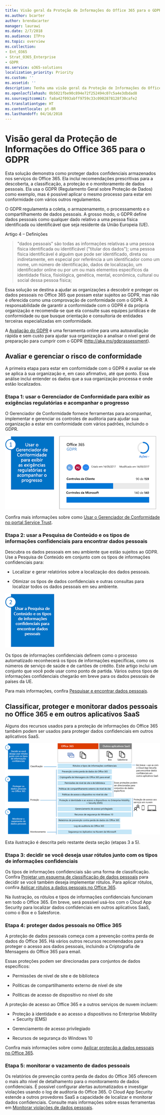 ```yaml
---
title: Visão geral da Proteção de Informações do Office 365 para o GDPR
ms.author: bcarter
author: brendacarter
manager: laurawi
ms.date: 2/7/2018
ms.audience: ITPro
ms.topic: overview
ms.collection:
- Ent_O365
- Strat_O365_Enterprise
- GDPR
ms.service: o365-solutions
localization_priority: Priority
ms.custom: ''
ms.assetid: ''
description: Tenha uma visão geral da Proteção de Informações do Office 365 para o GDPR. Saiba como descobrir, classificar, proteger e monitorar dados pessoais.
ms.openlocfilehash: 0b5021fbe90c894e72f252494c07c5a4e3dbdad8
ms.sourcegitcommit: fa8a42f093abff9759c33c0902878128f30cafe2
ms.translationtype: HT
ms.contentlocale: pt-BR
ms.lasthandoff: 04/16/2018
---
```

# <a name="overview-of-office-365-information-protection-for-gdpr"></a>Visão geral da Proteção de Informações do Office 365 para o GDPR

Esta solução demonstra como proteger dados confidenciais armazenados nos serviços do Office 365. Ela inclui recomendações prescritivas para a descoberta, a classificação, a proteção e o monitoramento de dados pessoais. Ela usa o GDPR (Regulamento Geral sobre Proteção de Dados) como exemplo, mas é possível aplicar o mesmo processo para estar em conformidade com vários outros regulamentos.

O GDPR regulamenta a coleta, o armazenamento, o processamento e o compartilhamento de dados pessoais. A grosso modo, o GDPR define dados pessoais como qualquer dado relativo a uma pessoa física identificada ou identificável que seja residente da União Europeia (UE).

Artigo 4 – Definições

> "dados pessoais" são todas as informações relativas a uma pessoa física identificada ou identificável ("titular dos dados"); uma pessoa física identificável é alguém que pode ser identificado, direta ou indiretamente, em especial por referência a um identificador como um nome, um número de identificação, dados de localização, um identificador online ou por um ou mais elementos específicos da identidade física, fisiológica, genética, mental, econômica, cultural ou social dessa pessoa física;

Essa solução se destina a ajudar as organizações a descobrir e proteger os dados pessoais no Office 365 que possam estar sujeitos ao GDPR, mas não é oferecida como uma comprovação de conformidade com o GDPR. A responsabilidade de garantir a conformidade com o GDPR é da própria organização e recomenda-se que ela consulte suas equipes jurídicas e de conformidade ou que busque orientação e consultoria de entidades terceiras especializadas em conformidade.

A [Avaliação do GDPR](https://www.gdprbenchmark.com) é uma ferramenta online para uma autoavaliação rápida e sem custo para ajudar sua organização a analisar o nível geral de preparação para cumprir com o GDPR (<http://aka.ms/gdprassessment>).

## <a name="assess-and-manage-your-compliance-risk"></a>Avaliar e gerenciar o risco de conformidade

A primeira etapa para estar em conformidade com o GDPR é avaliar se ele se aplica à sua organização e, em caso afirmativo, até que ponto. Essa análise inclui entender os dados que a sua organização processa e onde estão localizados.

### <a name="step-1--use-compliance-manager-to-view-the-regulation-requirements-and-track-your-progress"></a>Etapa 1: usar o Gerenciador de Conformidade para exibir as exigências regulatórias e acompanhar o progresso

O Gerenciador de Conformidade fornece ferramentas para acompanhar, implementar e gerenciar os controles de auditoria para ajudar sua organização a estar em conformidade com vários padrões, incluindo o GDPR.

![Use o Gerenciador de Conformidade para exibir as exigências e acompanhar o progresso](Media/Overview-image1.png)

Confira mais informações sobre como [Usar o Gerenciador de Conformidade no portal Service Trust](https://support.office.com/pt-BR/article/Use-Compliance-Manager-in-the-Service-Trust-Portal-Preview-5756d342-5af9-4496-82e8-4dd50fa39942). 

### <a name="step-2--use-content-search-and-sensitive-information-types-to-find-personal-data"></a>Etapa 2: usar a Pesquisa de Conteúdo e os tipos de informações confidenciais para encontrar dados pessoais 

Descubra os dados pessoais em seu ambiente que estão sujeitos ao GDPR. Use a Pesquisa de Conteúdo em conjunto com os tipos de informações confidenciais para:

-   Localizar e gerar relatórios sobre a localização dos dados pessoais.

-   Otimizar os tipos de dados confidenciais e outras consultas para localizar todos os dados pessoais em seu ambiente.

![Use a Pesquisa de Conteúdo e os tipos de informações confidenciais para encontrar dados pessoais](Media/Overview-image2.png)

Os tipos de informações confidenciais definem como o processo automatizado reconhecerá os tipos de informações específicas, como os números de serviço de saúde e de cartões de crédito. Este artigo inclui um conjunto que você pode usar como ponto de partida. Vários outros tipos de informações confidenciais chegarão em breve para os dados pessoais de países da UE.

Para mais informações, confira [Pesquisar e encontrar dados pessoais](search-for-and-find-personal-data.md). 

## <a name="classify-protect-and-monitor-personal-data-in-office-365-and-other-saas-apps"></a>Classificar, proteger e monitorar dados pessoais no Office 365 e em outros aplicativos SaaS

Alguns dos recursos usados para a proteção de informações do Office 365 também podem ser usados para proteger dados confidenciais em outros aplicativos SaaS.

![Classificar, proteger e monitorar dados pessoais](Media/Overview-image3.png)

Esta ilustração é descrita pelo restante desta seção (etapas 3 a 5).

### <a name="step-3--decide-if-you-want-to-use-labels-in-addition-to-sensitive-information-types"></a>Etapa 3: decidir se você deseja usar rótulos junto com os tipos de informações confidenciais

Os tipos de informações confidenciais são uma forma de classificação. Confira [Projetar um esquema de classificação de dados pessoais](architect-a-classification-schema-for-personal-data.md) para decidir se você também deseja implementar rótulos. Para aplicar rótulos, confira [Aplicar rótulos a dados pessoais no Office 365](apply-labels-to-personal-data-in-office-365.md).

Na ilustração, os rótulos e tipos de informações confidenciais funcionam em todo o Office 365. Em breve, será possível usá-los com o Cloud App Security para localizar dados confidenciais em outros aplicativos SaaS, como o Box e o Salesforce.

### <a name="step-4--protect-personal-data-in-office-365"></a>Etapa 4: proteger dados pessoais no Office 365 

A proteção de dados pessoais começa com a prevenção contra perda de dados do Office 365. Há vários outros recursos recomendados para proteger o acesso aos dados pessoais, incluindo a Criptografia de Mensagens do Office 365 para email.

Essas proteções podem ser direcionadas para conjuntos de dados específicos:

-   Permissões de nível de site e de biblioteca

-   Políticas de compartilhamento externo de nível de site

-   Políticas de acesso de dispositivo no nível do site

A proteção de acesso ao Office 365 e a outros serviços de nuvem incluem:

-   Proteção à identidade e ao acesso a dispositivos no Enterprise Mobility + Security (EMS)

-   Gerenciamento de acesso privilegiado

-   Recursos de segurança do Windows 10

Confira mais informações sobre como [Aplicar proteção a dados pessoais no Office 365](apply-protection-to-personal-data-in-office-365.md).

### <a name="step-5--monitor-for-leaks-of-personal-data"></a>Etapa 5: monitorar o vazamento de dados pessoais

Os relatórios de prevenção contra perda de dados do Office 365 oferecem o mais alto nível de detalhamento para o monitoramento de dados confidenciais. É possível configurar alertas automatizados e investigar violações usando o log de auditoria do Office 365. O Cloud App Security estende a outros provedores SaaS a capacidade de localizar e monitorar dados confidenciais. Consulte mais informações sobre essas ferramentas em [Monitorar violações de dados pessoais](monitor-for-leaks-of-personal-data.md).
